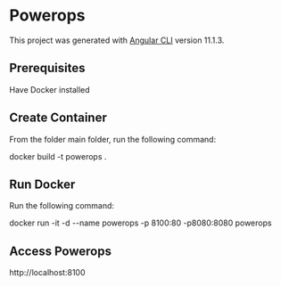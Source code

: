# Powerops
This project was generated with [Angular CLI](https://github.com/angular/angular-cli) version 11.1.3.

## Prerequisites
Have Docker installed

## Create Container
From the folder main folder, run  the following command:

docker build -t powerops .

## Run Docker

Run the following command:

docker run -it -d --name powerops -p 8100:80 -p8080:8080  powerops

## Access Powerops

http://localhost:8100
